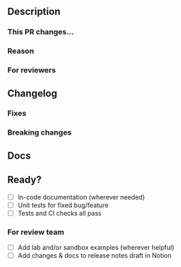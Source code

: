 ## Description
<!--
A clear and concise description of the PR.
Use this section for review hints, explanations or discussion points/todos.

Make sure to point your PR to the relevant develop branches, e.g.
`develop-patch`, `develop-minor` or `v5/develop`

How to contribute: https://contribute.getkirby.com
-->

### This PR changes…



### Reason



### For reviewers



## Changelog
<!--
Add relevant release notes: Features, Enhancements, Fixes, Deprecated.
Reference issues from the `kirby` repo or ideas from `feedback.getkirby.com`.
Always mention whether your PR introduces breaking changes.
-->

### Fixes



### Breaking changes



## Docs
<!--
Add any notes that help to document the feature/changes. Doesn't need
to be your best writing, just a few words and/or code snippets.
-->



## Ready?
<!--
If you can help to check off the following tasks, that'd be great.
If not, don't worry - we will take care of it.
-->

- [ ] In-code documentation (wherever needed)
- [ ] Unit tests for fixed bug/feature
- [ ] Tests and CI checks all pass

### For review team
<!--
We will take care of the following before merging the PR.
-->

- [ ] Add lab and/or sandbox examples (wherever helpful)
- [ ] Add changes & docs to release notes draft in Notion
